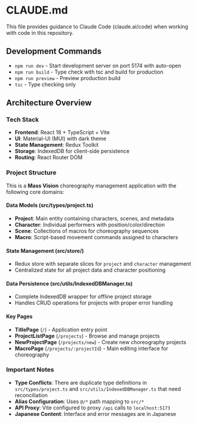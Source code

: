 # CLAUDE.md

This file provides guidance to Claude Code (claude.ai/code) when working with code in this repository.

## Development Commands

- `npm run dev` - Start development server on port 5174 with auto-open
- `npm run build` - Type check with tsc and build for production
- `npm run preview` - Preview production build
- `tsc` - Type checking only

## Architecture Overview

### Tech Stack
- **Frontend**: React 18 + TypeScript + Vite
- **UI**: Material-UI (MUI) with dark theme
- **State Management**: Redux Toolkit
- **Storage**: IndexedDB for client-side persistence
- **Routing**: React Router DOM

### Project Structure

This is a **Mass Vision** choreography management application with the following core domains:

#### Data Models (src/types/project.ts)
- **Project**: Main entity containing characters, scenes, and metadata
- **Character**: Individual performers with position/color/direction
- **Scene**: Collections of macros for choreography sequences  
- **Macro**: Script-based movement commands assigned to characters

#### State Management (src/store/)
- Redux store with separate slices for `project` and `character` management
- Centralized state for all project data and character positioning

#### Data Persistence (src/utils/IndexedDBManager.ts)
- Complete IndexedDB wrapper for offline project storage
- Handles CRUD operations for projects with proper error handling

#### Key Pages
- **TitlePage** (`/`) - Application entry point
- **ProjectListPage** (`/projects`) - Browse and manage projects
- **NewProjectPage** (`/projects/new`) - Create new choreography projects
- **MacroPage** (`/projects/:projectId`) - Main editing interface for choreography

### Important Notes

- **Type Conflicts**: There are duplicate type definitions in `src/types/project.ts` and `src/utils/IndexedDBManager.ts` that need reconciliation
- **Alias Configuration**: Uses `@/*` path mapping to `src/*` 
- **API Proxy**: Vite configured to proxy `/api` calls to `localhost:5173`
- **Japanese Content**: Interface and error messages are in Japanese